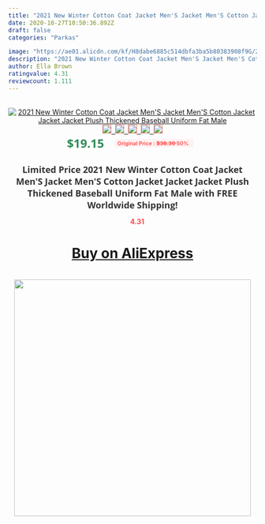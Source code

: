 ```yaml
---
title: "2021 New Winter Cotton Coat Jacket Men'S Jacket Men'S Cotton Jacket Jacket Jacket Plush Thickened Baseball Uniform Fat Male"
date: 2020-10-27T10:50:36.892Z
draft: false
categories: "Parkas"

image: "https://ae01.alicdn.com/kf/H8dabe6885c514dbfa3ba5b80383908f9G/2021-New-Winter-Cotton-Coat-Jacket-Men-S-Jacket-Men-S-Cotton-Jacket-Jacket-Jacket-Plush.jpg"
description: "2021 New Winter Cotton Coat Jacket Men'S Jacket Men'S Cotton Jacket Jacket Jacket Plush Thickened Baseball Uniform Fat Male"
author: Ella Brown
ratingvalue: 4.31
reviewcount: 1.111
---
```

<br>
<div style="text-align: center;">
<a href="https://s.click.aliexpress.com/e/_Af2sSv" target="_blank" rel="nofollow noopener noreferrer"><img alt="2021 New Winter Cotton Coat Jacket Men'S Jacket Men'S Cotton Jacket Jacket Jacket Plush Thickened Baseball Uniform Fat Male" class="magnifier-image" src="https://ae01.alicdn.com/kf/H8dabe6885c514dbfa3ba5b80383908f9G/2021-New-Winter-Cotton-Coat-Jacket-Men-S-Jacket-Men-S-Cotton-Jacket-Jacket-Jacket-Plush.jpg_640x640.jpg">
<br>
<img style="border:1px solid salmon" src="https://ae01.alicdn.com/kf/H8dabe6885c514dbfa3ba5b80383908f9G/2021-New-Winter-Cotton-Coat-Jacket-Men-S-Jacket-Men-S-Cotton-Jacket-Jacket-Jacket-Plush.jpg_120x120.jpg">&nbsp;&nbsp;<img style="border:1px solid salmon" src="https://ae01.alicdn.com/kf/He7105e379e7a4a13862af2d0314ae462x/2021-New-Winter-Cotton-Coat-Jacket-Men-S-Jacket-Men-S-Cotton-Jacket-Jacket-Jacket-Plush.jpg_120x120.jpg">&nbsp;&nbsp;<img style="border:1px solid salmon" src="https://ae01.alicdn.com/kf/H3fa00e459e9540afa104b35dfc6a9c7cp/2021-New-Winter-Cotton-Coat-Jacket-Men-S-Jacket-Men-S-Cotton-Jacket-Jacket-Jacket-Plush.jpg_120x120.jpg">&nbsp;&nbsp;<img style="border:1px solid salmon" src="https://ae01.alicdn.com/kf/H4892cce885f145148421e49ca43681efG/2021-New-Winter-Cotton-Coat-Jacket-Men-S-Jacket-Men-S-Cotton-Jacket-Jacket-Jacket-Plush.jpg_120x120.jpg">&nbsp;&nbsp;<img style="border:1px solid salmon" src="https://ae01.alicdn.com/kf/Hc8d19e9da66f431291e30524fc9d640bz/2021-New-Winter-Cotton-Coat-Jacket-Men-S-Jacket-Men-S-Cotton-Jacket-Jacket-Jacket-Plush.jpg_120x120.jpg"></a></div><br0>
<div style="text-align: center;"><span style="background-color: white; border: 0px; box-sizing: border-box; color: seagreen; display: inline-block; font-family: &quot;open sans&quot; , &quot;arial&quot; , &quot;helvetica&quot; , sans-serif , &quot;heiti&quot;; font-size: 24px; font-stretch: inherit; font-weight: 700; line-height: inherit; margin: 0px 10px 0px 0px; padding: 0px; vertical-align: middle;">$19.15 </span>
<span style="background: rgb(255 , 241 , 241); border-radius: 3px; border: 0px; box-sizing: border-box; color: #ff4747; display: inline-block; font-family: inherit; font-size: 12px; font-stretch: inherit; font-style: inherit; font-variant: inherit; font-weight: 600; line-height: inherit; margin: 0px; padding: 2px 5px; transform: scale(0.9); vertical-align: middle;">Original Price : <b style="text-decoration: line-through;">$38.30 </b> 50%&nbsp;&nbsp;</span></div>
<h1 style="color: #333333; display: inline-block; font-family: &quot;open sans&quot; , &quot;arial&quot; , &quot;helvetica&quot; , sans-serif , &quot;heiti&quot;; font-size: 18px; font-stretch: inherit; font-weight: 700; text-align: center;">Limited Price 2021 New Winter Cotton Coat Jacket Men'S Jacket Men'S Cotton Jacket Jacket Jacket Plush Thickened Baseball Uniform Fat Male with FREE Worldwide Shipping!</h1>
<div style="color: #ff4747; text-align: center;">
<img src="https://4.bp.blogspot.com/-M0ZcTcb-5uY/XleCXlxnR4I/AAAAAAAAAEc/OrjgMkXV1oMQFaCRZj5HQwOCBcu3w1FegCPcBGAYYCw/s1600/star.png" style="height: 15px;">&nbsp;<b>4.31</b></div>
<div class="button_cont" align="center"><a class="buynow_a" href="https://s.click.aliexpress.com/e/_Af2sSv" target="_blank" rel="nofollow noopener noreferrer"><H1>Buy on AliExpress</H1></a></div><br>
<div class="separator" style="clear: both; text-align: center;">
<img src="https://lh3.googleusercontent.com/-pTy5HemUv9M/XlePHvY0dAI/AAAAAAAAAE4/0nX5iRUoIWY8eMW9Dpxeirr157OZliDIgCLcBGAsYHQ/s1600/badge.gif" width="480">
</div>
